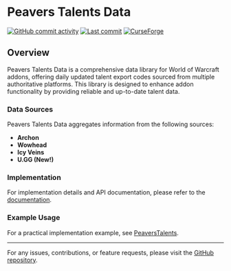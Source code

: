 # Peavers Talents Data

[![GitHub commit activity](https://img.shields.io/github/commit-activity/m/peavers/PeaversTalentsData)](https://github.com/peavers/PeaversTalentsData/commits/master) [![Last commit](https://img.shields.io/github/last-commit/peavers/PeaversTalentsData)](https://github.com/peavers/PeaversTalentsData/master) [![CurseForge](https://img.shields.io/curseforge/dt/1198986?label=CurseForge&color=F16436)](https://www.curseforge.com/wow/addons/PeaversTalentsData)

## Overview
Peavers Talents Data is a comprehensive data library for World of Warcraft addons, offering daily updated talent export codes sourced from multiple authoritative platforms. This library is designed to enhance addon functionality by providing reliable and up-to-date talent data.

### Data Sources
Peavers Talents Data aggregates information from the following sources:

- **Archon**
- **Wowhead**
- **Icy Veins**
- **U.GG (New!)**

### Implementation
For implementation details and API documentation, please refer to the [documentation](https://github.com/peavers/PeaversTalentsData/blob/master/docs/index.md).

### Example Usage
For a practical implementation example, see [PeaversTalents](https://github.com/peavers/PeaversTalents).

---
For any issues, contributions, or feature requests, please visit the [GitHub repository](https://github.com/peavers/PeaversTalentsData).

